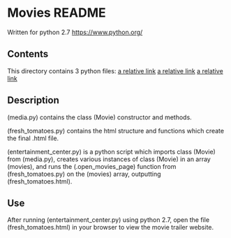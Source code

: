 # Movies README

Written for python 2.7 https://www.python.org/

## Contents

This directory contains 3 python files:
[a relative link](entertainment_center.py)
[a relative link](fresh_tomatoes.py)
[a relative link](media.py)

## Description
(media.py) contains the class (Movie) constructor and methods.

(fresh_tomatoes.py) contains the html structure and functions which create
the final .html file.

(entertainment_center.py) is a python script which imports class (Movie)
from (media.py), creates various instances of class (Movie) in an array
(movies), and runs the (.open_movies_page) function from (fresh_tomatoes.py)
on the (movies) array, outputting (fresh_tomatoes.html). 

## Use
After running (entertainment_center.py) using python 2.7, open the file
(fresh_tomatoes.html) in your browser to view the movie trailer website.
